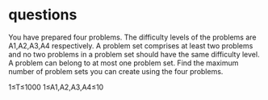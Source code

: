 # questions
You have prepared four problems. The difficulty levels of the problems are A1,A2,A3,A4 respectively. 
A problem set comprises at least two problems and no two problems in a problem set should have the same difficulty level. 
A problem can belong to at most one problem set. Find the maximum number of problem sets you can create using the four problems.

1≤T≤1000
1≤A1,A2,A3,A4≤10
